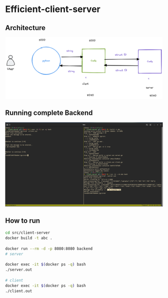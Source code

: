 # Efficient-client-server

## Architecture
![Architecture](./architecture.png)

## Running complete Backend
![coverimage](./CoverImg.png)

## How to run

```bash
cd src/client-server
docker build -t abc .

docker run --rm -d -p 8080:8080 backend
# server

docker exec -it $(docker ps -q) bash
./server.out

# client
docker exec -it $(docker ps -q) bash
./client.out

```
